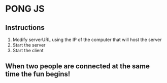 # PONG JS

## Instructions
1. Modify serverURL using the IP of the computer that will host the server
2. Start the server
3. Start the client

## When two people are connected at the same time the fun begins!
